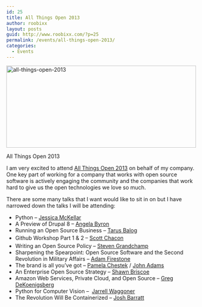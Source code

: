 ```yaml
---
id: 25
title: All Things Open 2013
author: roobixx
layout: posts
guid: http://www.roobixx.com/?p=25
permalink: /events/all-things-open-2013/
categories:
  - Events
---
```

<div style="width: 510px" class="wp-caption alignnone">
  <img alt="all-things-open-2013" src="http://fossforce.com/wp-content/uploads/2013/09/astro5-e1379963256161.jpg" width="500" height="216" />
  
  <p class="wp-caption-text">
    All Things Open 2013
  </p>
</div>

I am very excited to attend <a href="http://www.allthingsopen.org/" target="_blank">All Things Open 2013</a> on behalf of my company. One key part of working for a company that works with open source software is actively engaging the community and the companies that work hard to give us the open technologies we love so much.

There are some many talks that I want would like to sit in on but I have narrowed down the talks I will be attending:

  * Python &#8211; <a href="http://www.allthingsopen.org/speakers.html#jessica-mckellar" target="_blank">Jessica McKellar</a>
  * A Preview of Drupal 8 &#8211; <a href="http://www.allthingsopen.org/speakers.html#angela-byron" target="_blank">Angela Byron</a>
  * Running an Open Source Business &#8211; <a href="http://www.allthingsopen.org/speakers.html#tarus-balog" target="_blank">Tarus Balog</a>
  * <span style="line-height: 1.7;">Github Workshop Part 1 & 2 &#8211; </span><a style="line-height: 1.7;" href="http://www.allthingsopen.org/speakers.html#scott-chacon" target="_blank">Scott Chacon</a>
  * Writing an Open Source Policy &#8211; <a href="http://www.allthingsopen.org/speakers.html#steven-grandchamp" target="_blank">Steven Grandchamp</a>
  * Sharpening the Spearpoint: Open Source Software and the Second Revolution in Military Affairs &#8211; <a href="http://www.allthingsopen.org/speakers.html#adam-firestone" target="_blank">Adam Firestone</a>
  * The brand is all you&#8217;ve got &#8211; <a href="http://www.allthingsopen.org/speakers.html#pamela-chestek" target="_blank">Pamela Chestek</a> / <a href="http://www.allthingsopen.org/speakers.html#john-adams" target="_blank">John Adams</a>
  * An Enterprise Open Source Strategy &#8211; <a href="http://www.allthingsopen.org/speakers.html#shawn-briscoe" target="_blank">Shawn Briscoe</a>
  * Amazon Web Services, Private Cloud, and Open Source &#8211; <a href="http://www.allthingsopen.org/speakers.html#greg-dekoenigsberg" target="_blank">Greg DeKoenigsberg</a>
  * Python for Computer Vision &#8211;  <a href="http://www.allthingsopen.org/speakers.html#jarrell-waggoner" target="_blank">Jarrell Waggoner</a>
  * The Revolution Will Be Containerized &#8211; <a href="http://www.allthingsopen.org/speakers.html#josh-barratt" target="_blank">Josh Barratt</a>

&nbsp;
